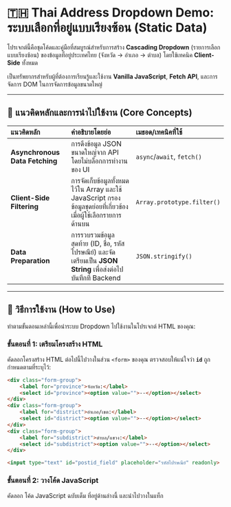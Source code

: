 # 🇹🇭 Thai Address Dropdown Demo: ระบบเลือกที่อยู่แบบเรียงซ้อน (Static Data)

โปรเจกต์นี้คือชุดโค้ดและคู่มือที่สมบูรณ์สำหรับการสร้าง **Cascading Dropdown** (รายการเลือกแบบเรียงซ้อน) ของข้อมูลที่อยู่ประเทศไทย (จังหวัด → อำเภอ → ตำบล) โดยใช้เทคนิค **Client-Side** ทั้งหมด

เป็นทรัพยากรสำหรับผู้ที่ต้องการเรียนรู้และใช้งาน **Vanilla JavaScript**, **Fetch API**, และการจัดการ DOM ในการจัดการข้อมูลขนาดใหญ่

***

## 🎯 แนวคิดหลักและการนำไปใช้งาน (Core Concepts)

| แนวคิดหลัก | คำอธิบายโดยย่อ | เมธอด/เทคนิคที่ใช้ |
| :--- | :--- | :--- |
| **Asynchronous Data Fetching** | การดึงข้อมูล JSON ขนาดใหญ่จาก API โดยไม่บล็อกการทำงานของ UI | `async`/`await`, `fetch()` |
| **Client-Side Filtering** | การจัดเก็บข้อมูลทั้งหมดไว้ใน Array และใช้ JavaScript กรองข้อมูลชุดย่อยที่เกี่ยวข้องเมื่อผู้ใช้เลือกรายการด้านบน | `Array.prototype.filter()` |
| **Data Preparation** | การรวบรวมข้อมูลสุดท้าย (ID, ชื่อ, รหัสไปรษณีย์) และจัดเตรียมเป็น **JSON String** เพื่อส่งต่อไปบันทึกที่ Backend | `JSON.stringify()` |

***

## 🚀 วิธีการใช้งาน (How to Use)

ทำตามขั้นตอนเหล่านี้เพื่อนำระบบ Dropdown ไปใช้งานในโปรเจกต์ HTML ของคุณ:

### ขั้นตอนที่ 1: เตรียมโครงสร้าง HTML

คัดลอกโครงสร้าง HTML ต่อไปนี้ไปวางในส่วน `<form>` ของคุณ ตรวจสอบให้แน่ใจว่า **`id`** ถูกกำหนดตามที่ระบุไว้:

```html
<div class="form-group">
    <label for="province">จังหวัด:</label>
    <select id="province"><option value="">--</option></select>
</div>
<div class="form-group">
    <label for="district">อำเภอ/เขต:</label>
    <select id="district"><option value="">--</option></select>
</div>
<div class="form-group">
    <label for="subdistrict">ตำบล/แขวง:</label>
    <select id="subdistrict"><option value="">--</option></select>
</div>

<input type="text" id="postid_field" placeholder="รหัสไปรษณีย์" readonly>
```

### ขั้นตอนที่ 2: วางโค้ด JavaScript

คัดลอก โค้ด JavaScript ฉบับเต็ม ที่อยู่ด้านล่างนี้ และนำไปวางในแท็ก <script> ก่อนปิดแท็ก </body> ของไฟล์ HTML ของคุณ:

```JavaScript
<script>
// 💡 Section 1: การกำหนดค่าเริ่มต้นและแหล่งข้อมูล (URLs)
const PROVINCE_URL = '[https://raw.githubusercontent.com/kongvut/thai-province-data/master/api/latest/province.json](https://raw.githubusercontent.com/kongvut/thai-province-data/master/api/latest/province.json)';
const DISTRICT_URL = '[https://raw.githubusercontent.com/kongvut/thai-province-data/master/api/latest/district.json](https://raw.githubusercontent.com/kongvut/thai-province-data/master/api/latest/district.json)';
const SUBDISTRICT_URL = '[https://raw.githubusercontent.com/kongvut/thai-province-data/master/api/latest/sub_district.json](https://raw.githubusercontent.com/kongvut/thai-province-data/master/api/latest/sub_district.json)';

// การอ้างอิง DOM Elements (ID ต้องตรงกับ HTML)
const provinceSelect = document.getElementById('province');
const districtSelect = document.getElementById('district');
const subdistrictSelect = document.getElementById('subdistrict');
const postidField = document.getElementById('postid_field'); // ช่องรหัสไปรษณีย์

let allProvinces = [];
let allDistricts = [];
let allSubdistricts = [];

// 💡 Section 2: Helper Functions

// [Helper Function] ดึงข้อมูลจาก URL ด้วย Fetch API
async function fetchData(url) {
    try {
        const response = await fetch(url);
        return response.ok ? await response.json() : null;
    } catch (error) {
        console.error('Fetch failed:', error);
        return null;
    }
}

// [Helper Function] เติมตัวเลือกให้กับ Select Element
function populateSelect(selectElement, data, defaultText) {
    selectElement.innerHTML = `<option value="">${defaultText}</option>`;
    if (Array.isArray(data) && data.length > 0) {
        data.forEach(item => {
            const option = document.createElement('option');
            option.value = item.id;
            option.textContent = item.name_th;
            selectElement.appendChild(option);
        });
        selectElement.disabled = false;
    } else {
        selectElement.disabled = true;
    }
}

// [Main Function] โหลดข้อมูลทั้งหมดเมื่อ DOM โหลดเสร็จ
async function loadAllData() {
    allProvinces = await fetchData(PROVINCE_URL);
    allDistricts = await fetchData(DISTRICT_URL);
    allSubdistricts = await fetchData(SUBDISTRICT_URL);
    
    if (allProvinces) {
        populateSelect(provinceSelect, allProvinces, '-- เลือกจังหวัด --');
    }
}

// 💡 Section 3: Event Listeners (Cascading Logic)

// 1. เมื่อเลือกจังหวัด
provinceSelect.addEventListener('change', () => {
    const provinceId = parseInt(provinceSelect.value);
    
    districtSelect.disabled = subdistrictSelect.disabled = true;
    districtSelect.innerHTML = '<option value="">กรุณาเลือกจังหวัดก่อน</option>';
    subdistrictSelect.innerHTML = '<option value="">กรุณาเลือกอำเภอ/เขตก่อน</option>';
    postidField.value = ''; 
    
    if (provinceId) {
        // 🚀 กรองอำเภอที่ตรงกับ province_id
        const filteredDistricts = allDistricts.filter(d => d.province_id === provinceId);
        populateSelect(districtSelect, filteredDistricts, '-- เลือกอำเภอ/เขต --');
    }
});

// 2. เมื่อเลือกอำเภอ
districtSelect.addEventListener('change', () => {
    const districtId = parseInt(districtSelect.value);
    subdistrictSelect.disabled = true;
    subdistrictSelect.innerHTML = '<option value="">กรุณาเลือกอำเภอ/เขตก่อน</option>';
    postidField.value = ''; 

    if (districtId) {
        // 🚀 กรองตำบลที่ตรงกับ district_id
        const filteredSubdistricts = allSubdistricts.filter(s => s.district_id === districtId);
        populateSelect(subdistrictSelect, filteredSubdistricts, '-- เลือกตำบล/แขวง --');
    }
});

// 3. เมื่อเลือกตำบล (Final Step: ตั้งค่ารหัสไปรษณีย์และเตรียมข้อมูลส่ง Server)
subdistrictSelect.addEventListener('change', () => {
    const subdistrictId = parseInt(subdistrictSelect.value);
    postidField.value = '';

    if (subdistrictId) {
        // ค้นหา Object ข้อมูลเต็ม
        const selectedSubdistrict = allSubdistricts.find(s => s.id === subdistrictId);
        
        if (selectedSubdistrict) {
            // ตั้งค่ารหัสไปรษณีย์อัตโนมัติ (ใช้งานจริง)
            postidField.value = selectedSubdistrict.zip_code;

            // 💡 ณ จุดนี้ โค้ดของคุณพร้อมที่จะสร้าง JSON Object และส่งไปยัง Backend
            /*
            const selectedProvince = allProvinces.find(p => p.id === parseInt(provinceSelect.value));
            const selectedDistrict = allDistricts.find(d => d.id === parseInt(districtSelect.value));
            
            const dataToSave = { 
               province: { id: selectedProvince.id, name: selectedProvince.name_th },
               district: { id: selectedDistrict.id, name: selectedDistrict.name_th },
               subdistrict: { id: selectedSubdistrict.id, name: selectedSubdistrict.name_th, postid: selectedSubdistrict.zip_code }
            };
            console.log("JSON พร้อมส่ง:", JSON.stringify(dataToSave));
            fetch('/api/save-address', { method: 'POST', body: JSON.stringify(dataToSave) });
            */
        }
    }
});

// 💡 Section 4: เริ่มต้นการทำงาน (Initialization)
// รอให้ DOM โหลดเสร็จก่อนจึงค่อยเรียกฟังก์ชัน loadAllData
document.addEventListener('DOMContentLoaded', loadAllData);
</script>
```

### 📚 แหล่งข้อมูล API (Reference)

ข้อมูล Static JSON ที่ใช้ในโปรเจกต์นี้มาจาก Repository สาธารณะของ คุณ KongVut

| ระดับข้อมูล | URL สำหรับ Fetch API | 
| :--- | :--- |
| จังหวัด (Province) | https://raw.githubusercontent.com/kongvut/thai-province-data/master/api/latest/province.json
| อำเภอ (District) | https://raw.githubusercontent.com/kongvut/thai-province-data/master/api/latest/district.json
| ตำบล (Subdistrict) | https://raw.githubusercontent.com/kongvut/thai-province-data/master/api/latest/sub_district.json

Reference: [kongvut/thai-province-data ](https://github.com/kongvut/thai-province-data.git)
